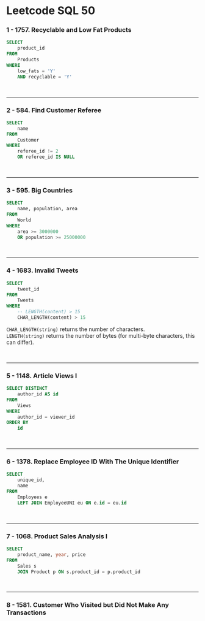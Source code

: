 # Leetcode SQL 50

### 1 - 1757. Recyclable and Low Fat Products
```sql
SELECT
    product_id
FROM
    Products
WHERE
    low_fats = 'Y'
    AND recyclable = 'Y'
```

<br>

---

### 2 - 584. Find Customer Referee
```sql
SELECT
    name
FROM
    Customer
WHERE
    referee_id != 2
    OR referee_id IS NULL
```
<br>

---
### 3 - 595. Big Countries
```sql
SELECT
    name, population, area
FROM
    World
WHERE
    area >= 3000000
    OR population >= 25000000
```
<br>

---
### 4 - 1683. Invalid Tweets
```sql
SELECT 
    tweet_id
FROM
    Tweets
WHERE 
    -- LENGTH(content) > 15
    CHAR_LENGTH(content) > 15
```

`CHAR_LENGTH(string)` returns the number of characters. <br>
`LENGTH(string)` returns the number of bytes (for multi-byte characters, this can differ).

<br>

---

### 5 - 1148. Article Views I
```sql
SELECT DISTINCT
    author_id AS id
FROM
    Views
WHERE
    author_id = viewer_id
ORDER BY
    id
```

<br>

---

### 6 - 1378. Replace Employee ID With The Unique Identifier
```sql
SELECT
    unique_id,
    name
FROM
    Employees e
    LEFT JOIN EmployeeUNI eu ON e.id = eu.id
```

<br>

---

### 7 - 1068. Product Sales Analysis I
```sql
SELECT
    product_name, year, price
FROM 
    Sales s
    JOIN Product p ON s.product_id = p.product_id
```
<br>

---

### 8 - 1581. Customer Who Visited but Did Not Make Any Transactions
```sql
